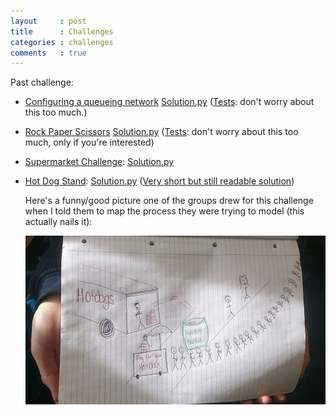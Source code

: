 ```yaml
---
layout     : post
title      : Challenges
categories : challenges
comments   : true
---
```



Past challenge:

- [Configuring a queueing network](./QueuingNetwork)
  [Solution.py](./QueuingNetwork/main.py)
  ([Tests](./QueuingNetwork/test_main.py): don't worry about this too much.)
- [Rock Paper Scissors](./RPS) [Solution.py](./RPS/Solution.py)
  ([Tests](./RPS/test_solution.py): don't worry about this too much,
  only if you're interested)
- [Supermarket Challenge](./SupermarketChallenge): [Solution.py](./SupermarketChallenge/Solution.py)
- [Hot Dog Stand](./HotDogStand): [Solution.py](./HotDogStand/Solution.py) ([Very short but still readable solution](./HotDogStand/ShortSolution/solution.py))

    Here's a funny/good picture one of the groups drew for this challenge when I told them to map the process they were trying to model (this actually nails it):

    ![Cool/funny picture one of the groups drew](./HotDogStand/process_map.jpg)
